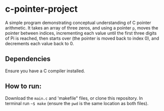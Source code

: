 # c-pointer-project

A simple program demonstrating conceptual understanding of C pointer arithmetic. It takes an array of three zeros, and using a pointer `p`, moves the pointer between indices, incrementing each value until the first three digits of Pi is reached, then starts over (the pointer is moved back to index 0), and decrements each value back to 0.

## Dependencies

Ensure you have a C compiler installed.

## How to run:

Download the `main.c` and 'makefile" files, or clone this repository. In terminal run `~$ make` (ensure the `pwd` is the same location as both files).
